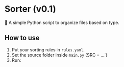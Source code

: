 # Sorter (v0.1)

🧹 A simple Python script to organize files based on type.

## How to use

1. Put your sorting rules in `rules.yaml`.
2. Set the source folder inside `main.py` (SRC = ...`)
3. Run:


